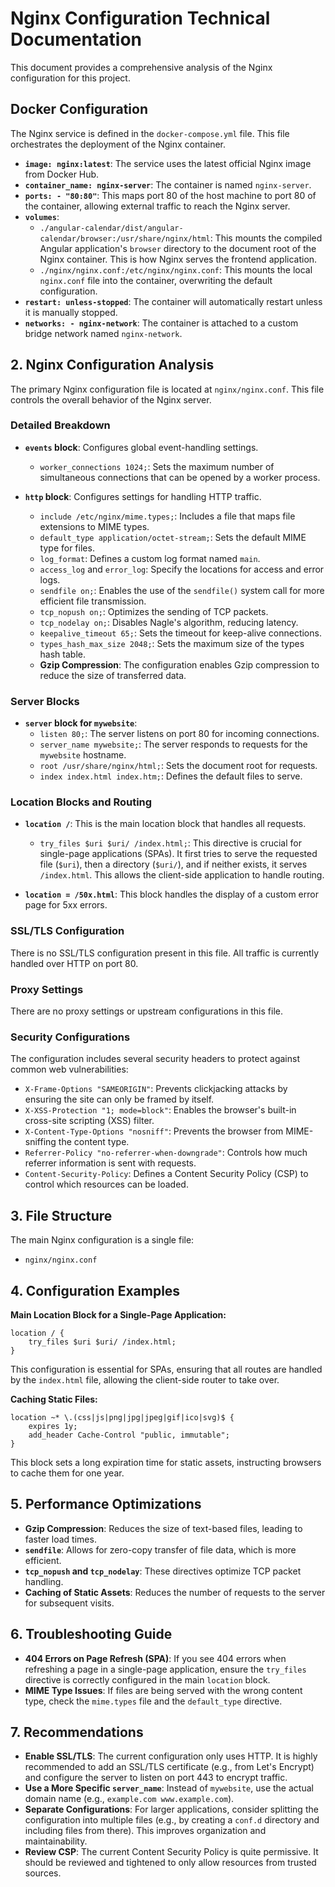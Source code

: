 # Nginx Configuration Technical Documentation

This document provides a comprehensive analysis of the Nginx configuration for this project.


## Docker Configuration

The Nginx service is defined in the `docker-compose.yml` file. This file orchestrates the deployment of the Nginx container.

- **`image: nginx:latest`**: The service uses the latest official Nginx image from Docker Hub.
- **`container_name: nginx-server`**: The container is named `nginx-server`.
- **`ports: - "80:80"`**: This maps port 80 of the host machine to port 80 of the container, allowing external traffic to reach the Nginx server.
- **`volumes`**:
  - `./angular-calendar/dist/angular-calendar/browser:/usr/share/nginx/html`: This mounts the compiled Angular application's `browser` directory to the document root of the Nginx container. This is how Nginx serves the frontend application.
  - `./nginx/nginx.conf:/etc/nginx/nginx.conf`: This mounts the local `nginx.conf` file into the container, overwriting the default configuration.
- **`restart: unless-stopped`**: The container will automatically restart unless it is manually stopped.
- **`networks: - nginx-network`**: The container is attached to a custom bridge network named `nginx-network`.

## 2. Nginx Configuration Analysis

The primary Nginx configuration file is located at `nginx/nginx.conf`. This file controls the overall behavior of the Nginx server.

### Detailed Breakdown

- **`events` block**: Configures global event-handling settings.
  - `worker_connections 1024;`: Sets the maximum number of simultaneous connections that can be opened by a worker process.

- **`http` block**: Configures settings for handling HTTP traffic.
  - `include /etc/nginx/mime.types;`: Includes a file that maps file extensions to MIME types.
  - `default_type application/octet-stream;`: Sets the default MIME type for files.
  - `log_format`: Defines a custom log format named `main`.
  - `access_log` and `error_log`: Specify the locations for access and error logs.
  - `sendfile on;`: Enables the use of the `sendfile()` system call for more efficient file transmission.
  - `tcp_nopush on;`: Optimizes the sending of TCP packets.
  - `tcp_nodelay on;`: Disables Nagle's algorithm, reducing latency.
  - `keepalive_timeout 65;`: Sets the timeout for keep-alive connections.
  - `types_hash_max_size 2048;`: Sets the maximum size of the types hash table.
  - **Gzip Compression**: The configuration enables Gzip compression to reduce the size of transferred data.

### Server Blocks

- **`server` block for `mywebsite`**:
  - `listen 80;`: The server listens on port 80 for incoming connections.
  - `server_name mywebsite;`: The server responds to requests for the `mywebsite` hostname.
  - `root /usr/share/nginx/html;`: Sets the document root for requests.
  - `index index.html index.htm;`: Defines the default files to serve.

### Location Blocks and Routing

- **`location /`**: This is the main location block that handles all requests.
  - `try_files $uri $uri/ /index.html;`:  This directive is crucial for single-page applications (SPAs). It first tries to serve the requested file (`$uri`), then a directory (`$uri/`), and if neither exists, it serves `/index.html`. This allows the client-side application to handle routing.

- **`location = /50x.html`**: This block handles the display of a custom error page for 5xx errors.

### SSL/TLS Configuration

There is no SSL/TLS configuration present in this file. All traffic is currently handled over HTTP on port 80.

### Proxy Settings

There are no proxy settings or upstream configurations in this file.

### Security Configurations

The configuration includes several security headers to protect against common web vulnerabilities:

- `X-Frame-Options "SAMEORIGIN"`: Prevents clickjacking attacks by ensuring the site can only be framed by itself.
- `X-XSS-Protection "1; mode=block"`: Enables the browser's built-in cross-site scripting (XSS) filter.
- `X-Content-Type-Options "nosniff"`: Prevents the browser from MIME-sniffing the content type.
- `Referrer-Policy "no-referrer-when-downgrade"`: Controls how much referrer information is sent with requests.
- `Content-Security-Policy`:  Defines a Content Security Policy (CSP) to control which resources can be loaded.

## 3. File Structure

The main Nginx configuration is a single file:

- `nginx/nginx.conf`

## 4. Configuration Examples

**Main Location Block for a Single-Page Application:**

```nginx
location / {
    try_files $uri $uri/ /index.html;
}
```

This configuration is essential for SPAs, ensuring that all routes are handled by the `index.html` file, allowing the client-side router to take over.

**Caching Static Files:**

```nginx
location ~* \.(css|js|png|jpg|jpeg|gif|ico|svg)$ {
    expires 1y;
    add_header Cache-Control "public, immutable";
}
```

This block sets a long expiration time for static assets, instructing browsers to cache them for one year.

## 5. Performance Optimizations

- **Gzip Compression**: Reduces the size of text-based files, leading to faster load times.
- **`sendfile`**:  Allows for zero-copy transfer of file data, which is more efficient.
- **`tcp_nopush` and `tcp_nodelay`**: These directives optimize TCP packet handling.
- **Caching of Static Assets**: Reduces the number of requests to the server for subsequent visits.

## 6. Troubleshooting Guide

- **404 Errors on Page Refresh (SPA)**: If you see 404 errors when refreshing a page in a single-page application, ensure the `try_files` directive is correctly configured in the main `location` block.
- **MIME Type Issues**: If files are being served with the wrong content type, check the `mime.types` file and the `default_type` directive.

## 7. Recommendations

- **Enable SSL/TLS**: The current configuration only uses HTTP. It is highly recommended to add an SSL/TLS certificate (e.g., from Let's Encrypt) and configure the server to listen on port 443 to encrypt traffic.
- **Use a More Specific `server_name`**: Instead of `mywebsite`, use the actual domain name (e.g., `example.com www.example.com`).
- **Separate Configurations**: For larger applications, consider splitting the configuration into multiple files (e.g., by creating a `conf.d` directory and including files from there). This improves organization and maintainability.
- **Review CSP**: The current Content Security Policy is quite permissive. It should be reviewed and tightened to only allow resources from trusted sources.

